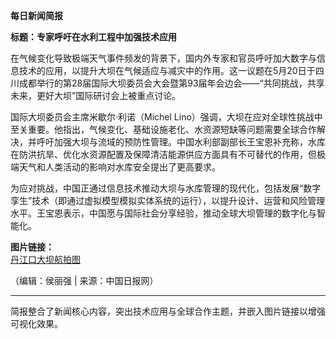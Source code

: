 **每日新闻简报**  

**标题：专家呼吁在水利工程中加强技术应用**  

在气候变化导致极端天气事件频发的背景下，国内外专家和官员呼吁加大数字与信息技术的应用，以提升大坝在气候适应与减灾中的作用。这一议题在5月20日于四川成都举行的第28届国际大坝委员会大会暨第93届年会边会——“共同挑战，共享未来，更好大坝”国际研讨会上被重点讨论。  

国际大坝委员会主席米歇尔·利诺（Michel Lino）强调，大坝在应对全球性挑战中至关重要。他指出，气候变化、基础设施老化、水资源短缺等问题需要全球合作解决，并呼吁加强大坝与流域的预防性管理。中国水利部副部长王宝恩补充称，水库在防洪抗旱、优化水资源配置及保障清洁能源供应方面具有不可替代的作用，但极端天气和人类活动的影响对水库安全提出了更高要求。  

为应对挑战，中国正通过信息技术推动大坝与水库管理的现代化，包括发展“数字孪生”技术（即通过虚拟模型模拟实体系统的运行），以提升设计、运营和风险管理水平。王宝恩表示，中国愿与国际社会分享经验，推动全球大坝管理的数字化与智能化。  

**图片链接：**  
[丹江口大坝航拍图](//img2.chinadaily.com.cn/images/202505/20/682bd62da310a04a9678bff1.jpeg)  

（编辑：侯丽强 | 来源：中国日报网）  

---  
简报整合了新闻核心内容，突出技术应用与全球合作主题，并嵌入图片链接以增强可视化效果。